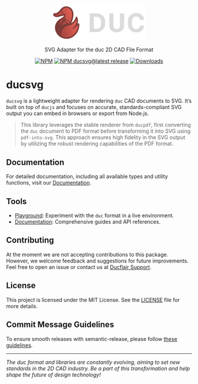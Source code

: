 <p align="center">
  <br/>
  <a href="https://duc.ducflair.com" target="_blank"><img width="256px" src="https://raw.githubusercontent.com/ducflair/assets/refs/heads/main/src/duc/duc-extended.png" /></a>
  <p align="center">SVG Adapter for the duc 2D CAD File Format</p>
  <p align="center" style="align: center;">
    <a href="https://www.npmjs.com/package/ducsvg"><img src="https://shields.io/badge/NPM-cc3534?logo=Npm&logoColor=white&style=round-square" alt="NPM" /></a>
    <a href="https://www.npmjs.com/package/ducsvg"><img src="https://img.shields.io/npm/v/ducsvg/latest?style=round-square&label=latest%20stable" alt="NPM ducsvg@latest release" /></a>
    <a href="https://www.npmtrends.com/ducsvg"><img src="https://img.shields.io/npm/dm/ducsvg?style=round-square&color=salmon" alt="Downloads" /></a>
  </p>
</p>

# ducsvg

`ducsvg` is a lightweight adapter for rendering `duc` CAD documents to SVG. It’s built on top of `ducjs` and focuses on accurate, standards-compliant SVG output you can embed in browsers or export from Node.js.

> This library leverages the stable renderer from `ducpdf`, first converting the `duc` document to PDF format before transforming it into SVG using `pdf-into-svg`. This approach ensures high fidelity in the SVG output by utilizing the robust rendering capabilities of the PDF format.

## Documentation

For detailed documentation, including all available types and utility functions, visit our [Documentation](https://duc.ducflair.com).

## Tools

- [Playground](https://ducflair.com/core): Experiment with the `duc` format in a live environment.
- [Documentation](https://duc.ducflair.com): Comprehensive guides and API references.

## Contributing

At the moment we are not accepting contributions to this package. However, we welcome feedback and suggestions for future improvements. Feel free to open an issue or contact us at [Ducflair Support](https://www.ducflair.com/support).

## License

This project is licensed under the MIT License. See the [LICENSE](./LICENSE) file for more details.


## Commit Message Guidelines

To ensure smooth releases with semantic-release, please follow [these guidelines](https://semantic-release.gitbook.io/semantic-release#how-does-it-work).

---

*The duc format and libraries are constantly evolving, aiming to set new standards in the 2D CAD industry. Be a part of this transformation and help shape the future of design technology!*
